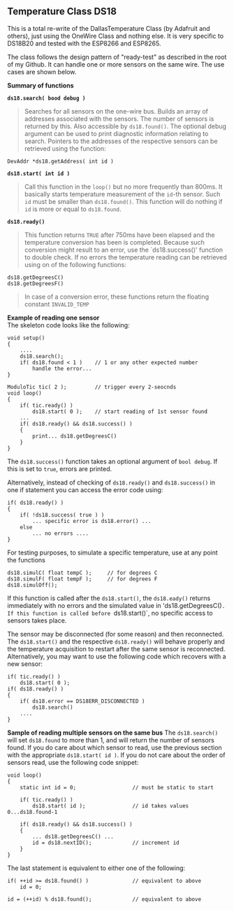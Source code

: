 Temperature Class DS18
----------------------
This is a total re-write of the DallasTemperature Class (by Adafruit and others), just using the OneWire Class and nothing else. It is very specific to DS18B20 and tested with the ESP8266 and ESP8265.

The class follows the design pattern of "ready-test" as described in the root of my Github. It can handle one or more sensors on the same wire. The use cases are shown below.

**Summary of functions**

**`ds18.search( bood debug )`**
> Searches for all sensors on the one-wire bus. Builds an array of addresses associated with the sensors. The number of sensors is returned by this. Also accessible by `ds18.found()`. The optional debug argument can be used to print diagnostic information relating to search.
> Pointers to the addresses of the respective sensors can be retrieved using the function:
> 
	DevAddr *ds18.getAddress( int id ) 

**`ds18.start( int id )`**
> Call this function in the `loop()` but no more frequently than 800ms. It basically starts temperature measurement of the `id`-th sensor. Such `id` must be smaller than `ds18.found()`. This function will do nothing if `id` is more or equal to `ds18.found`.

**`ds18.ready()`**
> This function returns `TRUE` after 750ms have been elapsed and the temperature conversion has been is completed. Because such conversion might result to an error, use the `ds18.success()' function to double check. If no errors the temperature reading can be retrieved using on of the following functions:
> 
	ds18.getDegreesC()
	ds18.getDegreesF()

> In case of a conversion error, these functions return the floating constant `INVALID_TEMP`

**Example of reading one sensor**  
The skeleton code looks like the following:
    
    void setup()
    {
    	....
    	ds18.search();
    	if( ds18.found < 1 )	// 1 or any other expected number
    		handle the error...
    }
    
    ModuloTic tic( 2 );			// trigger every 2-seocnds
    void loop()
    {
    	if( tic.ready() )
    		ds18.start( 0 );	// start reading of 1st sensor found
    	...
    	if( ds18.ready() && ds18.success() )		
    	{
 			print... ds18.getDegreesC()
    	}
    }

The `ds18.success()` function takes an optional argument of `bool debug`. If this is set to `true`, errors are printed.
 
Alternatively, instead of checking of `ds18.ready()` and `ds18.success()` in one if statement you can access the error code using:

    if( ds18.ready() )
    {
    	if( !ds18.success( true ) )
    		... specific error is ds18.error() ...
		else
			... no errors ....
    }    
    
For testing purposes, to simulate a specific temperature, use at any point the functions 

    ds18.simulC( float tempC );		// for degrees C
	ds18.simulF( float tempF );		// for degrees F
	ds18.simulOff();	
    
If this function is called after the `ds18.start()`, the `ds18.eady()` returns immediately with no errors and the simulated value in 'ds18.getDegreesC()`. If this function is called before `ds18.start()`, no specific access to sensors takes place.

The sensor may be disconnected (for some reason) and then reconnected. The `ds18.start()` and the respective `ds18.ready()` will behave properly and the temperature acquisition to restart after the same sensor is reconnected. Alternatively, you may want to use the following code which recovers with a new sensor:

    if( tic.ready() )
    	ds18.start( 0 );
    if( ds18.ready() )
    {
    	if( ds18.error == DS18ERR_DISCONNECTED )
    		ds18.search()
    	....
    }

**Sample of reading multiple sensors on the same bus**
The `ds18.search()` will set `ds18.found` to more than 1, and will return the number of sensors found. If you do care about which sensor to read, use the previous section with the appropriate `ds18.start( id )`. If you do not care about the order of sensors read, use the following code snippet:

    void loop()
    {
    	static int id = 0;					// must be static to start
    
    	if( tic.ready() )	
    		ds18.start( id );				// id takes values 0...ds18.found-1
    
    	if( ds18.ready() && ds18.success() )
    	{
    		... ds18.getDegreesC() ...
			id = ds18.nextID();				// increment id
    	}
    }

The last statement is equivalent to either one of the following:
	
	 
	if( ++id >= ds18.found() )				// equivalent to above
		id = 0;
	
	id = (++id) % ds18.found();				// equivalent to above